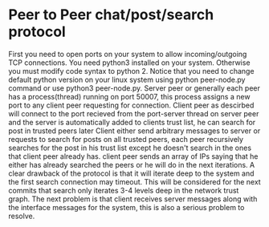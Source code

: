 # Peer to Peer chat/post/search protocol

First you need to open ports on your system to allow incoming/outgoing TCP connections.
You need python3 installed on your system. Otherwise you must modify code syntax to python 2.
Notice that you need to change default python version on your linux system using python peer-node.py command or use
python3 peer-node.py.
Server peer or generally each peer has a process(thread) running on port 50007, this process assigns a new port to 
any client peer requesting for connection.
Client peer as descirbed will connect to the port recieved from the port-server thread on server peer and the server
is automatically added to clients trust list, he can search for post in trusted peers later
Client either send arbitrary messages to server or requests to search for posts on all trusted peers, each peer 
recursively searches for the post in his trust list except he doesn't search in the ones that client peer already has.
client peer sends an array of IPs saying that he either has already searched the peers or he will do in the next iterations.
A clear drawback of the protocol is that it will iterate deep to the system and the first search connection may timeout.
This will be considered for the next commits that search only iterates 3-4 levels deep in the network trust graph.
The next problem is that client receives server messages along with the interface messages for the system, this is also
a serious problem to resolve.
